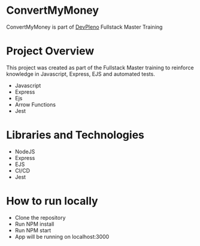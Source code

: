 # ConvertMyMoney
ConvertMyMoney is part of [DevPleno](https://www.devpleno.com/) Fullstack Master Training 

# Project Overview

This project was created as part of the Fullstack Master training to reinforce knowledge in Javascript, Express, EJS and automated tests.
- Javascript
- Express
- Ejs
- Arrow Functions
- Jest

# Libraries and Technologies
- NodeJS
- Express
- EJS
- CI/CD
- Jest

# How to run locally
- Clone the repository
- Run NPM install
- Run NPM start
- App will be running on localhost:3000


